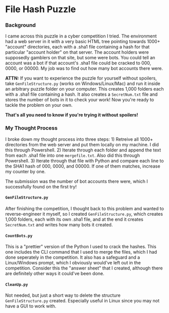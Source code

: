 # File Hash Puzzle

### Background

I came across this puzzle in a cyber competition I tried. The environment had a web server in it with a very basic HTML tree pointing towards 1000+ "account" directories, each with a .sha1 file containing a hash for that particular "account holder" on that server. The account holders were supposedly gamblers on that site, but some were bots. You could tell an account was a bot if that account's .sha1 file could be cracked to 000, 0000, or 00000. My job was to find out how many bot accounts there were.

__ATTN:__ If you want to experience the puzzle for yourself without spoilers, take `GenFileStructure.py` (works on Windows/Linux/Mac) and run it inside an arbitrary puzzle folder on your computer. This creates 1,000 folders each with a .sha1 file containing a hash. It also creates a `SecretNum.txt` file and stores the number of bots in it to check your work! Now you're ready to tackle the problem on your own.

__That's all you need to know if you're trying it without spoilers!__

### My Thought Process

I broke down my thought process into three steps: 1) Retreive all 1000+ directories from the web server and put them locally on my machine. I did this through Powershell. 2) Iterate through each folder and append the text from each .sha1 file into one `mergefile.txt`. Also did this through Powershell. 3) Iterate through that file with Python and compare each line to the SHA1 hash of 000, 0000, and 00000. If one of them matches, increase my counter by one.

The submission was the number of bot accounts there were, which I successfully found on the first try!

#### `GenFileStructure.py`

After finishing the competition, I thought back to this problem and wanted to reverse-engineer it myself, so I created `GenFileStructure.py`, which creates 1,000 folders, each with its own .sha1 file, and at the end it creates `SecretNum.txt` and writes how many bots it created.

#### `CountBots.py`

This is a "prettier" version of the Python I used to crack the hashes. This one includes the CLI command that I used to merge the files, which I had done seperately in the competition. It also has a safeguard and a Linux/Windows prompt, which I obviously would've left out in the competition. Consider this the "answer sheet" that I created, although there are definitely other ways it could've been done.

#### `CleanUp.py`

Not needed, but just a short way to delete the structure `GenFileStructure.py` created. Especially useful in Linux since you may not have a GUI to work with.
